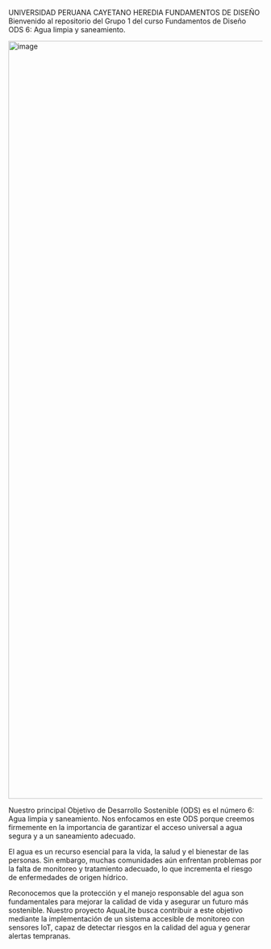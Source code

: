 UNIVERSIDAD PERUANA CAYETANO HEREDIA
FUNDAMENTOS DE DISEÑO
Bienvenido al repositorio del Grupo 1 del curso Fundamentos de Diseño
ODS 6: Agua limpia y saneamiento.

<img width="1500" height="1500" alt="image" src="https://github.com/user-attachments/assets/e6dfc561-307a-44df-825c-c87b76351bd1" />

Nuestro principal Objetivo de Desarrollo Sostenible (ODS) es el número 6: Agua limpia y saneamiento. Nos enfocamos en este ODS porque creemos firmemente en la importancia de garantizar el acceso universal a agua segura y a un saneamiento adecuado.

El agua es un recurso esencial para la vida, la salud y el bienestar de las personas. Sin embargo, muchas comunidades aún enfrentan problemas por la falta de monitoreo y tratamiento adecuado, lo que incrementa el riesgo de enfermedades de origen hídrico.

Reconocemos que la protección y el manejo responsable del agua son fundamentales para mejorar la calidad de vida y asegurar un futuro más sostenible. Nuestro proyecto AquaLite busca contribuir a este objetivo mediante la implementación de un sistema accesible de monitoreo con sensores IoT, capaz de detectar riesgos en la calidad del agua y generar alertas tempranas.
